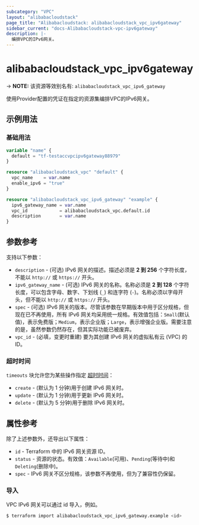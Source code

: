 ```yaml
---
subcategory: "VPC"
layout: "alibabacloudstack"
page_title: "Alibabacloudstack: alibabacloudstack_vpc_ipv6gateway"
sidebar_current: "docs-Alibabacloudstack-vpc-ipv6gateway"
description: |- 
  编排VPC的IPv6网关。
---
```


# alibabacloudstack_vpc_ipv6gateway
-> **NOTE:** 该资源等效别名有: `alibabacloudstack_vpc_ipv6_gateway`

使用Provider配置的凭证在指定的资源集编排VPC的IPv6网关。

## 示例用法

### 基础用法

```terraform
variable "name" {
  default = "tf-testaccvpcipv6gateway88979"
}

resource "alibabacloudstack_vpc" "default" {
  vpc_name    = var.name
  enable_ipv6 = "true"
}

resource "alibabacloudstack_vpc_ipv6_gateway" "example" {
  ipv6_gateway_name = var.name
  vpc_id            = alibabacloudstack_vpc.default.id
  description       = var.name
}
```

## 参数参考

支持以下参数：

* `description` - (可选) IPv6 网关的描述。描述必须是 **2 到 256** 个字符长度，不能以 `http://` 或 `https://` 开头。
* `ipv6_gateway_name` - (可选) IPv6 网关的名称。名称必须是 **2 到 128** 个字符长度，可以包含字母、数字、下划线 (`_`) 和连字符 (`-`)。名称必须以字母开头，但不能以 `http://` 或 `https://` 开头。
* `spec` - (可选) IPv6 网关的版本。尽管该参数在早期版本中用于区分规格，但现在已不再使用，所有 IPv6 网关均采用统一规格。有效值包括：`Small`(默认值)，表示免费版；`Medium`，表示企业版；`Large`，表示增强企业版。需要注意的是，虽然参数仍然存在，但其实际功能已被废弃。
* `vpc_id` - (必填，变更时重建) 要为其创建 IPv6 网关的虚拟私有云 (VPC) 的 ID。

### 超时时间

`timeouts` 块允许您为某些操作指定 [超时时间](https://www.terraform.io/docs/configuration-0-11/resources.html#timeouts)：

* `create` - (默认为 1 分钟)用于创建 IPv6 网关时。
* `update` - (默认为 1 分钟)用于更新 IPv6 网关时。
* `delete` - (默认为 5 分钟)用于删除 IPv6 网关时。

## 属性参考

除了上述参数外，还导出以下属性：

* `id` - Terraform 中的 IPv6 网关资源 ID。
* `status` - 资源的状态。有效值：`Available`(可用)、`Pending`(等待中)和 `Deleting`(删除中)。
* `spec` - IPv6 网关不区分规格，该参数不再使用，但为了兼容性仍保留。

### 导入

VPC IPv6 网关可以通过 id 导入，例如。

```bash
$ terraform import alibabacloudstack_vpc_ipv6_gateway.example <id>
```